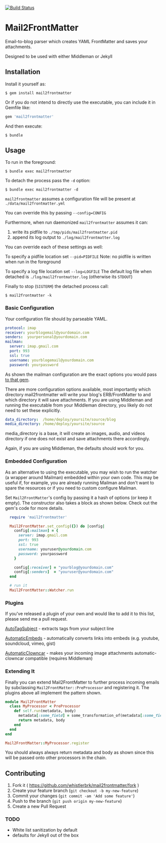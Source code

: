 [![Build Status](https://travis-ci.org/whistlerbrk/Mail2FrontMatter.svg?branch=master)](https://travis-ci.org/whistlerbrk/Mail2FrontMatter)

# Mail2FrontMatter

Email-to-blog parser which creates YAML FrontMatter and saves your attachments.

Designed to be used with either Middleman or Jekyll

## Installation

Install it yourself as:

    $ gem install mail2frontmatter

Or if you do not intend to directly use the executable, you can include it in Gemfile like:

```ruby
gem 'mail2frontmatter'
```

And then execute:

    $ bundle

## Usage

To run in the foreground:

    $ bundle exec mail2frontmatter

To detach the process pass the ```-d``` option:

    $ bundle exec mail2frontmatter -d

```mail2frontmatter``` assumes a configuration file will be present at ```./data/mail2frontmatter.yml```

You can override this by passing ```--config=CONFIG```

Furthermore, when run daemonized ```mail2frontmatter``` assumes it can:

1. write its pidfile to ```./tmp/pids/mail2frontmatter.pid```
2. append its log output to ```./log/mail2frontmatter.log```

You can override each of these settings as well:

To specify a pidfile location set ```--pid=PIDFILE```
Note: no pidfile is written when run in the foreground

To specify a log file location set ```--log=LOGFILE```
The default log file when detached is ```./log/mail2frontmatter.log``` (otherwise its ```STDOUT```)

Finally to stop (```SIGTERM```) the detached process call:

    $ mail2frontmatter -k

### Basic Configuration

Your configuration file should by parseable YAML. 

```yaml
protocol: imap
receiver: yourblogemail@yourdomain.com
senders:  yourpersonal@yourdomain.com
mailman:
  server: imap.gmail.com
  port: 993
  ssl: true
  username: yourblogemail@yourdomain.com
  password: yourpassword
```

As shown the mailman configuration are the exact options you would pass [to that gem](https://github.com/titanous/mailman/blob/master/USER_GUIDE.md).

There are more configuration options available, most importantly which directory mail2frontmatter will write your blog's ERB/FrontMatter to and which directory it will save attachments. If you are using Middleman and running the executable from your Middleman directory, you likely do not need to set these explicitly.

```yaml
data_directory:  /home/deploy/yoursite/source/blog
media_directory: /home/deploy/yoursite/source
```

media_directory is a base, it will create an images, audio, and videos directory if one does not exist and save attachments there accordingly.

Again, if you are using Middleman, the defaults should work for you.

### Embedded Configuration

As an alternative to using the executable, you may wish to run the watcher (a wrapper around Mailman) embedded within your own code. This may be useful if, for example, you are already running Mailman and don't want to spare the resources or if you need to custom configure Mailman.

Set ```Mail2FrontMatter```'s config by passing it a hash of options (or keep it empty). The constructor also takes a block as shown below. Check out the gem's code for more details.

```ruby
  require 'mail2frontmatter'

  Mail2FrontMatter.set_config({}) do |config|
    config[:mailman] = {
      server: imap.gmail.com
      port: 993
      ssl: true
      username: youruser@yourdomain.com
      password: yourpassword
    }

    config[:receiver] = "yourblog@yourdomain.com"
    config[:senders]  = "youruser@yourdomain.com"
  end

  # run it
  Mail2FrontMatter::Watcher.run
```

### Plugins

If you've released a plugin of your own and would like to add it to this list, please send me a pull request.

[AutoTagSubject](https://github.com/whistlerbrk/m2fm-autotag-subject) - extracts tags from your subject line

[AutomaticEmbeds](https://github.com/whistlerbrk/m2fm-automatic-embeds) - automatically converts links into embeds (e.g. youtube, soundcloud, vimeo, gist)

[AutomaticClowncar](https://github.com/whistlerbrk/m2fm-automatic-clowncar) - makes your incoming image attachments automatic-clowncar compatible (requires Middleman)

### Extending It

Finally you can extend Mail2FrontMatter to further process incoming emails by subclassing ```Mail2FrontMatter::PreProcessor``` and registering it. The plugins above all implement the pattern shown.

```ruby
module Mail2FrontMatter
  class MyProcessor < PreProcessor
    def self.run(metadata, body)
      metadata[:some_field] = some_transformation_of(metadata[:some_field])
      return metadata, body
    end
  end
end

Mail2FrontMatter::MyProcessor.register
```

You should always always return metadata and body as shown since this will be passed onto other processors in the chain.

## Contributing

1. Fork it ( https://github.com/whistlerbrk/mail2frontmatter/fork )
2. Create your feature branch (`git checkout -b my-new-feature`)
3. Commit your changes (`git commit -am 'Add some feature'`)
4. Push to the branch (`git push origin my-new-feature`)
5. Create a new Pull Request

### TODO

* White list sanitization by default
* defaults for Jekyll out of the box

